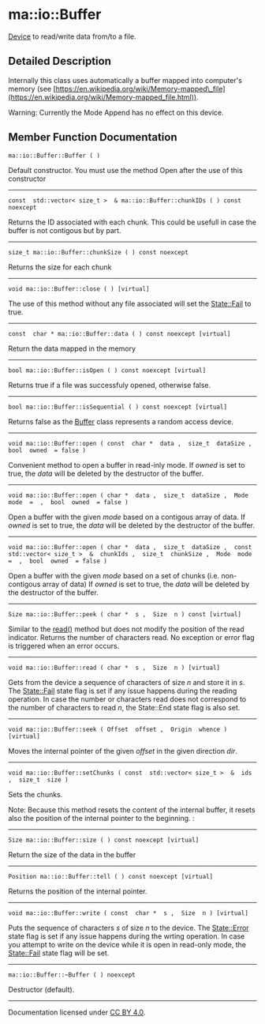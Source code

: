 ma::io::Buffer
==============

[Device](classma_1_1io_1_1_device.html) to read/write data from/to a file.

Detailed Description
--------------------

Internally this class uses automatically a buffer mapped into computer's memory (see [https://en.wikipedia.org/wiki/Memory-mapped\_file](https://en.wikipedia.org/wiki/Memory-mapped_file.html)).

Warning: Currently the Mode Append has no effect on this device.

Member Function Documentation
-----------------------------

    ma::io::Buffer::Buffer ( )

Default constructor. You must use the method Open after the use of this constructor

------------------------------------------------------------------------

    const  std::vector< size_t >  & ma::io::Buffer::chunkIDs ( ) const noexcept

Returns the ID associated with each chunk. This could be usefull in case the buffer is not contigous but by part.

------------------------------------------------------------------------

    size_t ma::io::Buffer::chunkSize ( ) const noexcept

Returns the size for each chunk

------------------------------------------------------------------------

    void ma::io::Buffer::close ( ) [virtual]

The use of this method without any file associated will set the [State::Fail](classma_1_1io_1_1_device.html#1ac8945a81e16b04ee2a4a349f7241b17baceaa0734f0b3c738120c67344d8f3ec1) to true.

------------------------------------------------------------------------

    const  char * ma::io::Buffer::data ( ) const noexcept [virtual]

Return the data mapped in the memory

------------------------------------------------------------------------

    bool ma::io::Buffer::isOpen ( ) const noexcept [virtual]

Returns true if a file was successfuly opened, otherwise false.

------------------------------------------------------------------------

    bool ma::io::Buffer::isSequential ( ) const noexcept [virtual]

Returns false as the [Buffer](classma_1_1io_1_1_buffer.html) class represents a random access device.

------------------------------------------------------------------------

    void ma::io::Buffer::open ( const  char *  data ,  size_t  dataSize ,  bool  owned  = false )

Convenient method to open a buffer in read-inly mode. If *owned* is set to true, the *data* will be deleted by the destructor of the buffer.

------------------------------------------------------------------------

    void ma::io::Buffer::open ( char *  data ,  size_t  dataSize ,  Mode  mode  =  ,  bool  owned  = false )

Open a buffer with the given *mode* based on a contigous array of data. If *owned* is set to true, the *data* will be deleted by the destructor of the buffer.

------------------------------------------------------------------------

    void ma::io::Buffer::open ( char *  data ,  size_t  dataSize ,  const  std::vector< size_t >  &  chunkIds ,  size_t  chunkSize ,  Mode  mode  =  ,  bool  owned  = false )

Open a buffer with the given *mode* based on a set of chunks (i.e. non-contigous array of data) If *owned* is set to true, the *data* will be deleted by the destructor of the buffer.

------------------------------------------------------------------------

    Size ma::io::Buffer::peek ( char *  s ,  Size  n ) const [virtual]

Similar to the [read()](#1a88b1ccbe8c915a4f795b4752a49ca3e5) method but does not modify the position of the read indicator. Returns the number of characters read. No exception or error flag is triggered when an error occurs.

------------------------------------------------------------------------

    void ma::io::Buffer::read ( char *  s ,  Size  n ) [virtual]

Gets from the device a sequence of characters of size *n* and store it in *s*. The [State::Fail](classma_1_1io_1_1_device.html#1ac8945a81e16b04ee2a4a349f7241b17baceaa0734f0b3c738120c67344d8f3ec1) state flag is set if any issue happens during the reading operation. In case the number or characters read does not correspond to the number of characters to read *n*, the State::End state flag is also set.

------------------------------------------------------------------------

    void ma::io::Buffer::seek ( Offset  offset ,  Origin  whence ) [virtual]

Moves the internal pointer of the given *offset* in the given direction *dir*.

------------------------------------------------------------------------

    void ma::io::Buffer::setChunks ( const  std::vector< size_t >  &  ids ,  size_t  size )

Sets the chunks.

Note: Because this method resets the content of the internal buffer, it resets also the position of the internal pointer to the beginning. :

------------------------------------------------------------------------

    Size ma::io::Buffer::size ( ) const noexcept [virtual]

Return the size of the data in the buffer

------------------------------------------------------------------------

    Position ma::io::Buffer::tell ( ) const noexcept [virtual]

Returns the position of the internal pointer.

------------------------------------------------------------------------

    void ma::io::Buffer::write ( const  char *  s ,  Size  n ) [virtual]

Puts the sequence of characters *s* of size *n* to the device. The [State::Error](classma_1_1io_1_1_device.html#1ac8945a81e16b04ee2a4a349f7241b17ba902b0d55fddef6f8d651fe1035b7d4bd) state flag is set if any issue happens during the wrting operation. In case you attempt to write on the device while it is open in read-only mode, the [State::Fail](classma_1_1io_1_1_device.html#1ac8945a81e16b04ee2a4a349f7241b17baceaa0734f0b3c738120c67344d8f3ec1) state flag will be set.

------------------------------------------------------------------------

    ma::io::Buffer::~Buffer ( ) noexcept

Destructor (default).

------------------------------------------------------------------------

Documentation licensed under [CC BY 4.0](https://creativecommons.org/licenses/by/4.0/).


